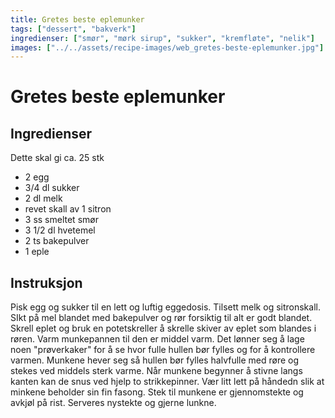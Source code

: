 ```yaml
---
title: Gretes beste eplemunker
tags: ["dessert", "bakverk"]
ingredienser: ["smør", "mørk sirup", "sukker", "kremfløte", "nelik"]
images: ["../../assets/recipe-images/web_gretes-beste-eplemunker.jpg"]
---
```


# Gretes beste eplemunker

## Ingredienser

Dette skal gi ca. 25 stk

- 2 egg
- 3/4 dl sukker
- 2 dl melk
- revet skall av 1 sitron
- 3 ss smeltet smør
- 3 1/2 dl hvetemel
- 2 ts bakepulver
- 1 eple

## Instruksjon

Pisk egg og sukker til en lett og luftig eggedosis. Tilsett melk og sitronskall. SIkt på mel blandet med bakepulver og rør forsiktig til alt er godt blandet. Skrell eplet og bruk en potetskreller å skrelle skiver av eplet som blandes i røren. Varm munkepannen til den er middel varm. Det lønner seg å lage noen "prøverkaker" for å se hvor fulle hullen bør fylles og for å kontrollere varmen. Munkene hever seg så hullen bør fylles halvfulle med røre og stekes ved middels sterk varme. Når munkene begynner å stivne langs kanten kan de snus ved hjelp to strikkepinner. Vær litt lett på håndedn slik at minkene beholder sin fin fasong. Stek til munkene er gjennomstekte og avkjøl på rist. Serveres nystekte og gjerne lunkne.

